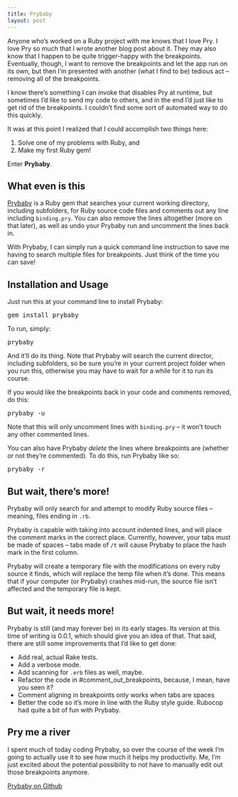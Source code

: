```yaml
---
title: Prybaby
layout: post
---
```

Anyone who’s worked on a Ruby project with me knows that I love Pry. I love Pry so much that I wrote another blog post about it. They may also know that I happen to be quite trigger-happy with the breakpoints. Eventually, though, I want to remove the breakpoints and let the app run on its own, but then I’m presented with another (what I find to be) tedious act &#8211; removing all of the breakpoints.

I know there’s something I can invoke that disables Pry at runtime, but sometimes I’d like to send my code to others, and in the end I’d just like to get rid of the breakpoints. I couldn’t find some sort of automated way to do this quickly.

It was at this point I realized that I could accomplish two things here:

  1. Solve one of my problems with Ruby, and
  2. Make my first Ruby gem!

Enter **Prybaby**.

<!-- more -->

## What even is this

[Prybaby][1] is a Ruby gem that searches your current working directory, including subfolders, for Ruby source code files and comments out any line including `binding.pry`. You can also remove the lines altogether (more on that later), as well as undo your Prybaby run and uncomment the lines back in.

With Prybaby, I can simply run a quick command line instruction to save me having to search multiple files for breakpoints. Just think of the time you can save!

## Installation and Usage

Just run this at your command line to install Prybaby:

<pre class="brush: bash; title: ; notranslate" title="">gem install prybaby
</pre>

To run, simply:

<pre class="brush: bash; title: ; notranslate" title="">prybaby
</pre>

And it’ll do its thing. Note that Prybaby will search the current director, including subfolders, so be sure you’re in your current project folder when you run this, otherwise you may have to wait for a while for it to run its course.

If you would like the breakpoints back in your code and comments removed, do this:

<pre class="brush: bash; title: ; notranslate" title="">prybaby -u
</pre>

Note that this will only uncomment lines with `binding.pry` &#8211; it won’t touch any other commented lines.

You can also have Prybaby *delete* the lines where breakpoints are (whether or not they’re commented). To do this, run Prybaby like so:

<pre class="brush: bash; title: ; notranslate" title="">prybaby -r
</pre>

## But wait, there’s more!

Prybaby will only search for and attempt to modify Ruby source files &#8211; meaning, files ending in `.rb`.

Prybaby is capable with taking into account indented lines, and will place the comment marks in the correct place. Currently, however, your tabs must be made of spaces &#8211; tabs made of `/t` will cause Prybaby to place the hash mark in the first column.

Prybaby will create a temporary file with the modifications on every ruby source it finds, which will replace the temp file when it’s done. This means that if your computer (or Prybaby) crashes mid-run, the source file isn’t affected and the temporary file is kept.

## But wait, it needs more!

Prybaby is still (and may forever be) in its early stages. Its version at this time of writing is 0.0.1, which should give you an idea of that. That said, there are still some improvements that I’d like to get done:

  * Add real, actual Rake tests.
  * Add a verbose mode.
  * Add scanning for `.erb` files as well, maybe.
  * Refactor the code in #comment\_out\_breakpoints, because, I mean, have you seen it?
  * Comment aligning in breakpoints only works when tabs are spaces
  * Better the code so it&#8217;s more in line with the Ruby style guide. Rubocop had quite a bit of fun with Prybaby.

## Pry me a river

I spent much of today coding Prybaby, so over the course of the week I’m going to actually use it to see how much it helps my productivity. Me, I’m just excited about the potential possibility to not have to manually edit out those breakpoints anymore.

[Prybaby on Github][1]

 [1]: https://github.com/danvisintainer/prybaby